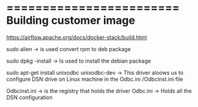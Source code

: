 ========================
Building customer image
=======================

https://airflow.apache.org/docs/docker-stack/build.html

sudo alien -> is used convert rpm to deb package

sudo dpkg -install -> Is used to install the debian package

sudo apt-get install unixodbc unixodbc-dev   -> This driver aloows us to configure DSN drive on Linux machine in the Odbc.ini /Odbcinst.ini file

Odbcinst.ini -> is the registry that holds the driver
Odbc.ini -> Holds all the DSN configuration